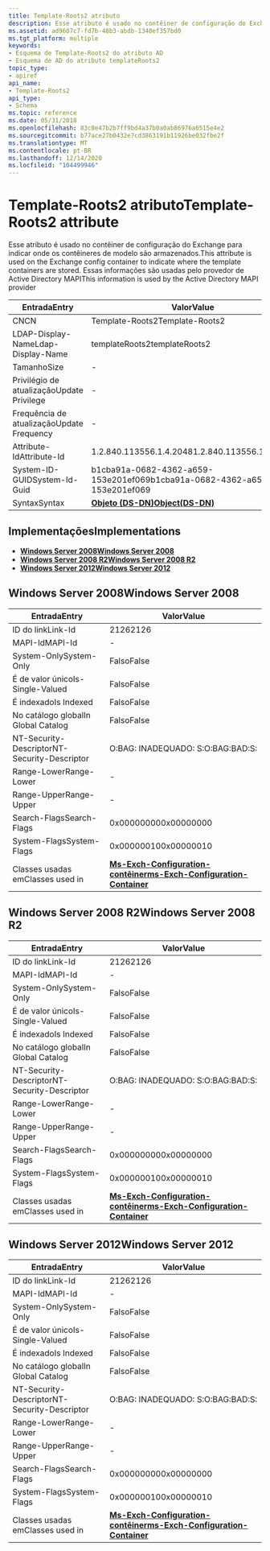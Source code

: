 ```yaml
---
title: Template-Roots2 atributo
description: Esse atributo é usado no contêiner de configuração do Exchange para indicar onde os contêineres de modelo são armazenados.
ms.assetid: ad9607c7-fd7b-48b3-abdb-1340ef357bd0
ms.tgt_platform: multiple
keywords:
- Esquema de Template-Roots2 do atributo AD
- Esquema de AD do atributo templateRoots2
topic_type:
- apiref
api_name:
- Template-Roots2
api_type:
- Schema
ms.topic: reference
ms.date: 05/31/2018
ms.openlocfilehash: 83c8e47b2b7ff9bd4a37b0a0ab86976a6515e4e2
ms.sourcegitcommit: b77ace27b0432e7cd3863191b11926be032fbe2f
ms.translationtype: MT
ms.contentlocale: pt-BR
ms.lasthandoff: 12/14/2020
ms.locfileid: "104499946"
---
```

# <a name="template-roots2-attribute"></a><span data-ttu-id="e6758-105">Template-Roots2 atributo</span><span class="sxs-lookup"><span data-stu-id="e6758-105">Template-Roots2 attribute</span></span>

<span data-ttu-id="e6758-106">Esse atributo é usado no contêiner de configuração do Exchange para indicar onde os contêineres de modelo são armazenados.</span><span class="sxs-lookup"><span data-stu-id="e6758-106">This attribute is used on the Exchange config container to indicate where the template containers are stored.</span></span> <span data-ttu-id="e6758-107">Essas informações são usadas pelo provedor de Active Directory MAPI</span><span class="sxs-lookup"><span data-stu-id="e6758-107">This information is used by the Active Directory MAPI provider</span></span>



| <span data-ttu-id="e6758-108">Entrada</span><span class="sxs-lookup"><span data-stu-id="e6758-108">Entry</span></span> | <span data-ttu-id="e6758-109">Valor</span><span class="sxs-lookup"><span data-stu-id="e6758-109">Value</span></span> |
|-------------------|-----------------------------------------|
| <span data-ttu-id="e6758-110">CN</span><span class="sxs-lookup"><span data-stu-id="e6758-110">CN</span></span>                | <span data-ttu-id="e6758-111">Template-Roots2</span><span class="sxs-lookup"><span data-stu-id="e6758-111">Template-Roots2</span></span>                         |
| <span data-ttu-id="e6758-112">LDAP-Display-Name</span><span class="sxs-lookup"><span data-stu-id="e6758-112">Ldap-Display-Name</span></span> | <span data-ttu-id="e6758-113">templateRoots2</span><span class="sxs-lookup"><span data-stu-id="e6758-113">templateRoots2</span></span>                          |
| <span data-ttu-id="e6758-114">Tamanho</span><span class="sxs-lookup"><span data-stu-id="e6758-114">Size</span></span>              | \-                                      |
| <span data-ttu-id="e6758-115">Privilégio de atualização</span><span class="sxs-lookup"><span data-stu-id="e6758-115">Update Privilege</span></span>  | \-                                      |
| <span data-ttu-id="e6758-116">Frequência de atualização</span><span class="sxs-lookup"><span data-stu-id="e6758-116">Update Frequency</span></span>  | \-                                      |
| <span data-ttu-id="e6758-117">Attribute-Id</span><span class="sxs-lookup"><span data-stu-id="e6758-117">Attribute-Id</span></span>      | <span data-ttu-id="e6758-118">1.2.840.113556.1.4.2048</span><span class="sxs-lookup"><span data-stu-id="e6758-118">1.2.840.113556.1.4.2048</span></span>                 |
| <span data-ttu-id="e6758-119">System-ID-GUID</span><span class="sxs-lookup"><span data-stu-id="e6758-119">System-Id-Guid</span></span>    | <span data-ttu-id="e6758-120">b1cba91a-0682-4362-a659-153e201ef069</span><span class="sxs-lookup"><span data-stu-id="e6758-120">b1cba91a-0682-4362-a659-153e201ef069</span></span>    |
| <span data-ttu-id="e6758-121">Syntax</span><span class="sxs-lookup"><span data-stu-id="e6758-121">Syntax</span></span>            | [<span data-ttu-id="e6758-122">**Objeto (DS-DN)**</span><span class="sxs-lookup"><span data-stu-id="e6758-122">**Object(DS-DN)**</span></span>](s-object-ds-dn.md) |



## <a name="implementations"></a><span data-ttu-id="e6758-123">Implementações</span><span class="sxs-lookup"><span data-stu-id="e6758-123">Implementations</span></span>

-   [<span data-ttu-id="e6758-124">**Windows Server 2008**</span><span class="sxs-lookup"><span data-stu-id="e6758-124">**Windows Server 2008**</span></span>](#windows-server-2008)
-   [<span data-ttu-id="e6758-125">**Windows Server 2008 R2**</span><span class="sxs-lookup"><span data-stu-id="e6758-125">**Windows Server 2008 R2**</span></span>](#windows-server-2008-r2)
-   [<span data-ttu-id="e6758-126">**Windows Server 2012**</span><span class="sxs-lookup"><span data-stu-id="e6758-126">**Windows Server 2012**</span></span>](#windows-server-2012)

## <a name="windows-server-2008"></a><span data-ttu-id="e6758-127">Windows Server 2008</span><span class="sxs-lookup"><span data-stu-id="e6758-127">Windows Server 2008</span></span>



| <span data-ttu-id="e6758-128">Entrada</span><span class="sxs-lookup"><span data-stu-id="e6758-128">Entry</span></span> | <span data-ttu-id="e6758-129">Valor</span><span class="sxs-lookup"><span data-stu-id="e6758-129">Value</span></span> |
|------------------------|--------------------------------------------------------------------------------------|
| <span data-ttu-id="e6758-130">ID do link</span><span class="sxs-lookup"><span data-stu-id="e6758-130">Link-Id</span></span>                | <span data-ttu-id="e6758-131">2126</span><span class="sxs-lookup"><span data-stu-id="e6758-131">2126</span></span>                                                                                 |
| <span data-ttu-id="e6758-132">MAPI-Id</span><span class="sxs-lookup"><span data-stu-id="e6758-132">MAPI-Id</span></span>                | \-                                                                                   |
| <span data-ttu-id="e6758-133">System-Only</span><span class="sxs-lookup"><span data-stu-id="e6758-133">System-Only</span></span>            | <span data-ttu-id="e6758-134">Falso</span><span class="sxs-lookup"><span data-stu-id="e6758-134">False</span></span>                                                                                |
| <span data-ttu-id="e6758-135">É de valor único</span><span class="sxs-lookup"><span data-stu-id="e6758-135">Is-Single-Valued</span></span>       | <span data-ttu-id="e6758-136">Falso</span><span class="sxs-lookup"><span data-stu-id="e6758-136">False</span></span>                                                                                |
| <span data-ttu-id="e6758-137">É indexado</span><span class="sxs-lookup"><span data-stu-id="e6758-137">Is Indexed</span></span>             | <span data-ttu-id="e6758-138">Falso</span><span class="sxs-lookup"><span data-stu-id="e6758-138">False</span></span>                                                                                |
| <span data-ttu-id="e6758-139">No catálogo global</span><span class="sxs-lookup"><span data-stu-id="e6758-139">In Global Catalog</span></span>      | <span data-ttu-id="e6758-140">Falso</span><span class="sxs-lookup"><span data-stu-id="e6758-140">False</span></span>                                                                                |
| <span data-ttu-id="e6758-141">NT-Security-Descriptor</span><span class="sxs-lookup"><span data-stu-id="e6758-141">NT-Security-Descriptor</span></span> | <span data-ttu-id="e6758-142">O:BAG: INADEQUADO: S:</span><span class="sxs-lookup"><span data-stu-id="e6758-142">O:BAG:BAD:S:</span></span>                                                                         |
| <span data-ttu-id="e6758-143">Range-Lower</span><span class="sxs-lookup"><span data-stu-id="e6758-143">Range-Lower</span></span>            | \-                                                                                   |
| <span data-ttu-id="e6758-144">Range-Upper</span><span class="sxs-lookup"><span data-stu-id="e6758-144">Range-Upper</span></span>            | \-                                                                                   |
| <span data-ttu-id="e6758-145">Search-Flags</span><span class="sxs-lookup"><span data-stu-id="e6758-145">Search-Flags</span></span>           | <span data-ttu-id="e6758-146">0x00000000</span><span class="sxs-lookup"><span data-stu-id="e6758-146">0x00000000</span></span>                                                                           |
| <span data-ttu-id="e6758-147">System-Flags</span><span class="sxs-lookup"><span data-stu-id="e6758-147">System-Flags</span></span>           | <span data-ttu-id="e6758-148">0x00000010</span><span class="sxs-lookup"><span data-stu-id="e6758-148">0x00000010</span></span>                                                                           |
| <span data-ttu-id="e6758-149">Classes usadas em</span><span class="sxs-lookup"><span data-stu-id="e6758-149">Classes used in</span></span>        | [<span data-ttu-id="e6758-150">**Ms-Exch-Configuration-contêiner**</span><span class="sxs-lookup"><span data-stu-id="e6758-150">**ms-Exch-Configuration-Container**</span></span>](c-msexchconfigurationcontainer.md)<br/> |



## <a name="windows-server-2008-r2"></a><span data-ttu-id="e6758-151">Windows Server 2008 R2</span><span class="sxs-lookup"><span data-stu-id="e6758-151">Windows Server 2008 R2</span></span>



| <span data-ttu-id="e6758-152">Entrada</span><span class="sxs-lookup"><span data-stu-id="e6758-152">Entry</span></span> | <span data-ttu-id="e6758-153">Valor</span><span class="sxs-lookup"><span data-stu-id="e6758-153">Value</span></span> |
|------------------------|--------------------------------------------------------------------------------------|
| <span data-ttu-id="e6758-154">ID do link</span><span class="sxs-lookup"><span data-stu-id="e6758-154">Link-Id</span></span>                | <span data-ttu-id="e6758-155">2126</span><span class="sxs-lookup"><span data-stu-id="e6758-155">2126</span></span>                                                                                 |
| <span data-ttu-id="e6758-156">MAPI-Id</span><span class="sxs-lookup"><span data-stu-id="e6758-156">MAPI-Id</span></span>                | \-                                                                                   |
| <span data-ttu-id="e6758-157">System-Only</span><span class="sxs-lookup"><span data-stu-id="e6758-157">System-Only</span></span>            | <span data-ttu-id="e6758-158">Falso</span><span class="sxs-lookup"><span data-stu-id="e6758-158">False</span></span>                                                                                |
| <span data-ttu-id="e6758-159">É de valor único</span><span class="sxs-lookup"><span data-stu-id="e6758-159">Is-Single-Valued</span></span>       | <span data-ttu-id="e6758-160">Falso</span><span class="sxs-lookup"><span data-stu-id="e6758-160">False</span></span>                                                                                |
| <span data-ttu-id="e6758-161">É indexado</span><span class="sxs-lookup"><span data-stu-id="e6758-161">Is Indexed</span></span>             | <span data-ttu-id="e6758-162">Falso</span><span class="sxs-lookup"><span data-stu-id="e6758-162">False</span></span>                                                                                |
| <span data-ttu-id="e6758-163">No catálogo global</span><span class="sxs-lookup"><span data-stu-id="e6758-163">In Global Catalog</span></span>      | <span data-ttu-id="e6758-164">Falso</span><span class="sxs-lookup"><span data-stu-id="e6758-164">False</span></span>                                                                                |
| <span data-ttu-id="e6758-165">NT-Security-Descriptor</span><span class="sxs-lookup"><span data-stu-id="e6758-165">NT-Security-Descriptor</span></span> | <span data-ttu-id="e6758-166">O:BAG: INADEQUADO: S:</span><span class="sxs-lookup"><span data-stu-id="e6758-166">O:BAG:BAD:S:</span></span>                                                                         |
| <span data-ttu-id="e6758-167">Range-Lower</span><span class="sxs-lookup"><span data-stu-id="e6758-167">Range-Lower</span></span>            | \-                                                                                   |
| <span data-ttu-id="e6758-168">Range-Upper</span><span class="sxs-lookup"><span data-stu-id="e6758-168">Range-Upper</span></span>            | \-                                                                                   |
| <span data-ttu-id="e6758-169">Search-Flags</span><span class="sxs-lookup"><span data-stu-id="e6758-169">Search-Flags</span></span>           | <span data-ttu-id="e6758-170">0x00000000</span><span class="sxs-lookup"><span data-stu-id="e6758-170">0x00000000</span></span>                                                                           |
| <span data-ttu-id="e6758-171">System-Flags</span><span class="sxs-lookup"><span data-stu-id="e6758-171">System-Flags</span></span>           | <span data-ttu-id="e6758-172">0x00000010</span><span class="sxs-lookup"><span data-stu-id="e6758-172">0x00000010</span></span>                                                                           |
| <span data-ttu-id="e6758-173">Classes usadas em</span><span class="sxs-lookup"><span data-stu-id="e6758-173">Classes used in</span></span>        | [<span data-ttu-id="e6758-174">**Ms-Exch-Configuration-contêiner**</span><span class="sxs-lookup"><span data-stu-id="e6758-174">**ms-Exch-Configuration-Container**</span></span>](c-msexchconfigurationcontainer.md)<br/> |



## <a name="windows-server-2012"></a><span data-ttu-id="e6758-175">Windows Server 2012</span><span class="sxs-lookup"><span data-stu-id="e6758-175">Windows Server 2012</span></span>



| <span data-ttu-id="e6758-176">Entrada</span><span class="sxs-lookup"><span data-stu-id="e6758-176">Entry</span></span> | <span data-ttu-id="e6758-177">Valor</span><span class="sxs-lookup"><span data-stu-id="e6758-177">Value</span></span> |
|------------------------|--------------------------------------------------------------------------------------|
| <span data-ttu-id="e6758-178">ID do link</span><span class="sxs-lookup"><span data-stu-id="e6758-178">Link-Id</span></span>                | <span data-ttu-id="e6758-179">2126</span><span class="sxs-lookup"><span data-stu-id="e6758-179">2126</span></span>                                                                                 |
| <span data-ttu-id="e6758-180">MAPI-Id</span><span class="sxs-lookup"><span data-stu-id="e6758-180">MAPI-Id</span></span>                | \-                                                                                   |
| <span data-ttu-id="e6758-181">System-Only</span><span class="sxs-lookup"><span data-stu-id="e6758-181">System-Only</span></span>            | <span data-ttu-id="e6758-182">Falso</span><span class="sxs-lookup"><span data-stu-id="e6758-182">False</span></span>                                                                                |
| <span data-ttu-id="e6758-183">É de valor único</span><span class="sxs-lookup"><span data-stu-id="e6758-183">Is-Single-Valued</span></span>       | <span data-ttu-id="e6758-184">Falso</span><span class="sxs-lookup"><span data-stu-id="e6758-184">False</span></span>                                                                                |
| <span data-ttu-id="e6758-185">É indexado</span><span class="sxs-lookup"><span data-stu-id="e6758-185">Is Indexed</span></span>             | <span data-ttu-id="e6758-186">Falso</span><span class="sxs-lookup"><span data-stu-id="e6758-186">False</span></span>                                                                                |
| <span data-ttu-id="e6758-187">No catálogo global</span><span class="sxs-lookup"><span data-stu-id="e6758-187">In Global Catalog</span></span>      | <span data-ttu-id="e6758-188">Falso</span><span class="sxs-lookup"><span data-stu-id="e6758-188">False</span></span>                                                                                |
| <span data-ttu-id="e6758-189">NT-Security-Descriptor</span><span class="sxs-lookup"><span data-stu-id="e6758-189">NT-Security-Descriptor</span></span> | <span data-ttu-id="e6758-190">O:BAG: INADEQUADO: S:</span><span class="sxs-lookup"><span data-stu-id="e6758-190">O:BAG:BAD:S:</span></span>                                                                         |
| <span data-ttu-id="e6758-191">Range-Lower</span><span class="sxs-lookup"><span data-stu-id="e6758-191">Range-Lower</span></span>            | \-                                                                                   |
| <span data-ttu-id="e6758-192">Range-Upper</span><span class="sxs-lookup"><span data-stu-id="e6758-192">Range-Upper</span></span>            | \-                                                                                   |
| <span data-ttu-id="e6758-193">Search-Flags</span><span class="sxs-lookup"><span data-stu-id="e6758-193">Search-Flags</span></span>           | <span data-ttu-id="e6758-194">0x00000000</span><span class="sxs-lookup"><span data-stu-id="e6758-194">0x00000000</span></span>                                                                           |
| <span data-ttu-id="e6758-195">System-Flags</span><span class="sxs-lookup"><span data-stu-id="e6758-195">System-Flags</span></span>           | <span data-ttu-id="e6758-196">0x00000010</span><span class="sxs-lookup"><span data-stu-id="e6758-196">0x00000010</span></span>                                                                           |
| <span data-ttu-id="e6758-197">Classes usadas em</span><span class="sxs-lookup"><span data-stu-id="e6758-197">Classes used in</span></span>        | [<span data-ttu-id="e6758-198">**Ms-Exch-Configuration-contêiner**</span><span class="sxs-lookup"><span data-stu-id="e6758-198">**ms-Exch-Configuration-Container**</span></span>](c-msexchconfigurationcontainer.md)<br/> |



 

 





